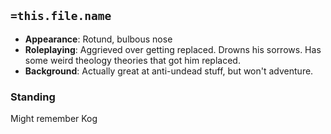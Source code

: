 ## `=this.file.name`

- **Appearance**: Rotund, bulbous nose
- **Roleplaying**: Aggrieved over getting replaced. Drowns his sorrows. Has some weird theology theories that got him replaced.
- **Background**: Actually great at anti-undead stuff, but won't adventure.

### Standing
Might remember Kog
